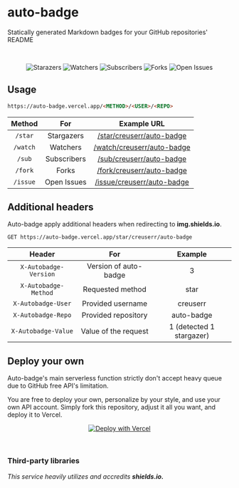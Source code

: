 # auto-badge
Statically generated Markdown badges for your GitHub repositories' README

<br><div align="center">

![Starazers](https://auto-badge.vercel.app/star/creuserr/auto-badge)
![Watchers](https://auto-badge.vercel.app/watch/creuserr/auto-badge)
![Subscribers](https://auto-badge.vercel.app/sub/creuserr/auto-badge)
![Forks](https://auto-badge.vercel.app/fork/creuserr/auto-badge)
![Open Issues](https://auto-badge.vercel.app/issue/creuserr/auto-badge)

</div>

## Usage

```html
https://auto-badge.vercel.app/<METHOD>/<USER>/<REPO>
```

| Method | For | Example URL |
|:-----:|:-----:|:-----:|
| `/star` | Stargazers | [/star/creuserr/auto-badge](https://auto-badge.vercel.app/star/creuserr/auto-badge) |
| `/watch` | Watchers | [/watch/creuserr/auto-badge](https://auto-badge.vercel.app/watch/creuserr/auto-badge) |
| `/sub` | Subscribers | [/sub/creuserr/auto-badge](https://auto-badge.vercel.app/sub/creuserr/auto-badge) |
| `/fork` | Forks | [/fork/creuserr/auto-badge](https://auto-badge.vercel.app/fork/creuserr/auto-badge) |
| `/issue` | Open Issues | [/issue/creuserr/auto-badge](https://auto-badge.vercel.app/issue/creuserr/auto-badge) |

## Additional headers
Auto-badge apply additional headers when redirecting to **img.shields.io**.

```http
GET https://auto-badge.vercel.app/star/creuserr/auto-badge
```

| Header | For | Example |
|:------:|:---:|:-------:|
| `X-Autobadge-Version` | Version of auto-badge | 3 |
| `X-Autobadge-Method` | Requested method | star |
| `X-Autobadge-User` | Provided username | creuserr |
| `X-Autobadge-Repo` | Provided repository | auto-badge |
| `X-Autobadge-Value` | Value of the request | 1 (detected 1 stargazer) |

## Deploy your own
Auto-badge's main serverless function strictly don't accept heavy queue due to GitHub free API's limitation.

You are free to deploy your own, personalize by your style, and use your own API account. Simply fork this repository, adjust it all you want, and deploy it to Vercel.

<div align="center">

[![Deploy with Vercel](https://vercel.com/button)](https://vercel.com/new/clone?repository-url=https%3A%2F%2Fgithub.com%2Fcreuserr%2Fauto-badge%2Ftree%2Fmain)

</div><br>

### Third-party libraries

*This service heavily utilizes and accredits __shields.io.__*
